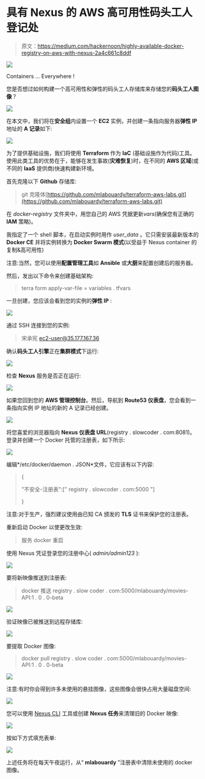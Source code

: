 # 具有 Nexus 的 AWS 高可用性码头工人登记处

> 原文：<https://medium.com/hackernoon/highly-available-docker-registry-on-aws-with-nexus-2a4c661c8ddf>

![](img/bb1ac3cba660270555bc85015b45a25a.png)

Containers … Everywhere !

您是否想过如何构建一个高可用性和弹性的码头工人存储库来存储您的**码头工人图像**？

![](img/dfb97b6195594008f710ce14ba4442c2.png)

在本文中，我们将在**安全组**内设置一个 **EC2** 实例，并创建一条指向服务器**弹性 IP** 地址的 **A 记录**如下:

![](img/d35b9793d3e0fcc6298ad59e51dc3d07.png)

为了提供基础设施，我们将使用 **Terraform** 作为 **IaC** (基础设施作为代码)工具。使用此类工具的优势在于，能够在发生事故(**灾难恢复**)时，在不同的 **AWS 区域**(或不同的 **IaaS** 提供商)快速构建新环境。

首先克隆以下 **Github** 存储库:

> git 克隆体[https://github.com/mlabouardy/terraform-aws-labs.git](https://github.com/mlabouardy/terraform-aws-labs.git)

在 *docker-registry* 文件夹中，用您自己的 AWS 凭据更新*vars*(确保您有正确的 **IAM** 策略)。

我指定了一个 shell 脚本，在启动实例时用作 *user_data* 。它只需安装最新版本的 **Docker CE** 并将实例转换为 **Docker Swarm 模式**(以受益于 Nexus container 的复制&高可用性)

注意:当然，您可以使用**配置管理工具**如 **Ansible** 或**大厨**来配置创建后的服务器。

然后，发出以下命令来创建基础架构:

> terra form apply-var-file = variables . tfvars

一旦创建，您应该会看到您的实例的**弹性 IP** :

![](img/05a7bb1e6fd984c55e895a16c01cd1db.png)

通过 SSH 连接到您的实例:

> 宋承宪 ec2-user@35.177.167.36

确认**码头工人引擎**正在**集群模式**下运行:

![](img/49bcd684ceaf9d22c255328febb9b9d2.png)

检查 **Nexus** 服务是否正在运行:

![](img/ee5948ff1d4c45fbcb82ebfa33df43b8.png)

如果您回到您的 **AWS 管理控制台**。然后，导航到 **Route53 仪表盘**，您会看到一条指向实例 IP 地址的新的 A 记录已经创建。

![](img/4372d8838538e6cc5764b57ef57453f2.png)

将您喜爱的浏览器指向 **Nexus 仪表盘 URL**(registry . slowcoder . com:8081)。登录并创建一个 Docker 托管的注册表，如下所示:

![](img/3fce7b19b0f3137c0084d9377f172dc0.png)

编辑*/etc/docker/daemon . JSON*文件，它应该有以下内容:

> {
> 
> "不安全-注册表":[" registry . slowcoder . com:5000 "]
> 
> }

注意:对于生产，强烈建议使用由已知 CA 颁发的 **TLS** 证书来保护您的注册表。

重新启动 Docker 以使更改生效:

> 服务 docker 重启

使用 Nexus 凭证登录您的注册中心( *admin/admin123* ):

![](img/673d80a0d6bd8b599e17c035823b24dc.png)

要将新映像推送到注册表:

> docker 推送 registry . slow coder . com:5000/mlabouardy/movies-API:1 . 0 . 0-beta

![](img/25c87b3f178334cec647e298fab3a40e.png)

验证映像已被推送到远程存储库:

![](img/9a741dfc133c19d25aada2af81e07f37.png)

要提取 Docker 图像:

> docker pull registry . slow coder . com:5000/mlabouardy/movies-API:1 . 0 . 0-beta

![](img/a18b6210ac8b8966b6f0a12e390713aa.png)

注意:有时你会得到许多未使用的悬挂图像，这些图像会很快占用大量磁盘空间:

![](img/c3a891dbcff9f031078733f4a576c375.png)

您可以使用 [Nexus CLI](https://github.com/mlabouardy/nexus-cli) 工具或创建 **Nexus 任务**来清理旧的 Docker 映像:

![](img/0364a871066a7ddaae7fbfaa3fd3bc92.png)

按如下方式填充表单:

![](img/9b5a4be59b69fe81a0b93c23a72d5768.png)

上述任务将在每天午夜运行，从“ **mlabouardy** ”注册表中清除未使用的 docker 图像。